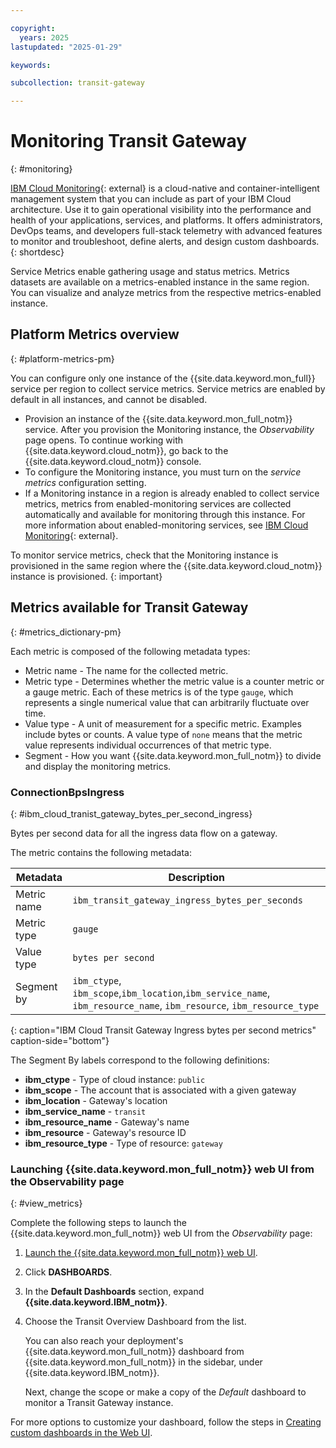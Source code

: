 ```yaml
---

copyright:
  years: 2025
lastupdated: "2025-01-29"

keywords:

subcollection: transit-gateway

---
```


# Monitoring Transit Gateway
{: #monitoring}

[IBM Cloud Monitoring](https://www.ibm.com/products/cloud-monitoring){: external} is a cloud-native and container-intelligent management system that you can include as part of your IBM Cloud architecture. Use it to gain operational visibility into the performance and health of your applications, services, and platforms. It offers administrators, DevOps teams, and developers full-stack telemetry with advanced features to monitor and troubleshoot, define alerts, and design custom dashboards.
{: shortdesc}

Service Metrics enable gathering usage and status metrics. Metrics datasets are available on a metrics-enabled instance in the same region. You can visualize and analyze metrics from the respective metrics-enabled instance.

## Platform Metrics overview
{: #platform-metrics-pm}

You can configure only one instance of the {{site.data.keyword.mon_full}} service per region to collect service metrics. Service metrics are enabled by default in all instances, and cannot be disabled.

- Provision an instance of the {{site.data.keyword.mon_full_notm}} service. After you provision the Monitoring instance, the *Observability* page opens. To continue working with {{site.data.keyword.cloud_notm}}, go back to the {{site.data.keyword.cloud_notm}} console.
- To configure the Monitoring instance, you must turn on the *service metrics* configuration setting.
- If a Monitoring instance in a region is already enabled to collect service metrics, metrics from enabled-monitoring services are collected automatically and available for monitoring through this instance. For more information about enabled-monitoring services, see [IBM Cloud Monitoring](https://www.ibm.com/products/cloud-monitoring){: external}.

To monitor service metrics, check that the Monitoring instance is provisioned in the same region where the {{site.data.keyword.cloud_notm}} instance is provisioned.
{: important}

## Metrics available for Transit Gateway
{: #metrics_dictionary-pm}

Each metric is composed of the following metadata types:

* Metric name - The name for the collected metric.
* Metric type - Determines whether the metric value is a counter metric or a gauge metric. Each of these metrics is of the type `gauge`, which represents a single numerical value that can arbitrarily fluctuate over time.
* Value type - A unit of measurement for a specific metric. Examples include bytes or counts. A value type of `none` means that the metric value represents individual occurrences of that metric type.
* Segment - How you want {{site.data.keyword.mon_full_notm}} to divide and display the monitoring metrics.

### ConnectionBpsIngress
{: #ibm_cloud_tranist_gateway_bytes_per_second_ingress}

Bytes per second data for all the ingress data flow on a gateway.

The metric contains the following metadata:

| Metadata | Description |
|----------|-------------|
| Metric name | `ibm_transit_gateway_ingress_bytes_per_seconds` |
| Metric type | `gauge` |
| Value type | `bytes per second`|
| Segment by |`ibm_ctype`, `ibm_scope`,`ibm_location`,`ibm_service_name`, `ibm_resource_name`, `ibm_resource`, `ibm_resource_type`|
{: caption="IBM Cloud Transit Gateway Ingress bytes per second metrics" caption-side="bottom"}

The Segment By labels correspond to the following definitions:

* **ibm_ctype** - Type of cloud instance: `public`
* **ibm_scope** - The account that is associated with a given gateway
* **ibm_location** - Gateway's location
* **ibm_service_name** - `transit`
* **ibm_resource_name** - Gateway's name
* **ibm_resource** - Gateway's resource ID
* **ibm_resource_type** - Type of resource: `gateway`

### Launching {{site.data.keyword.mon_full_notm}} web UI from the Observability page
{: #view_metrics}

Complete the following steps to launch the {{site.data.keyword.mon_full_notm}} web UI from the *Observability* page:

1. [Launch the {{site.data.keyword.mon_full_notm}} web UI](/docs/monitoring?topic=monitoring-launch).
1. Click **DASHBOARDS**.
1. In the **Default Dashboards** section, expand **{{site.data.keyword.IBM_notm}}**.
1. Choose the Transit Overview Dashboard from the list.

   You can also reach your deployment's {{site.data.keyword.mon_full_notm}} dashboard from {{site.data.keyword.mon_full_notm}} in the sidebar, under {{site.data.keyword.IBM_notm}}.

   Next, change the scope or make a copy of the *Default* dashboard to monitor a Transit Gateway instance.

For more options to customize your dashboard, follow the steps in [Creating custom dashboards in the Web UI](/docs/monitoring?topic=monitoring-dashboards#dashboards_create).
